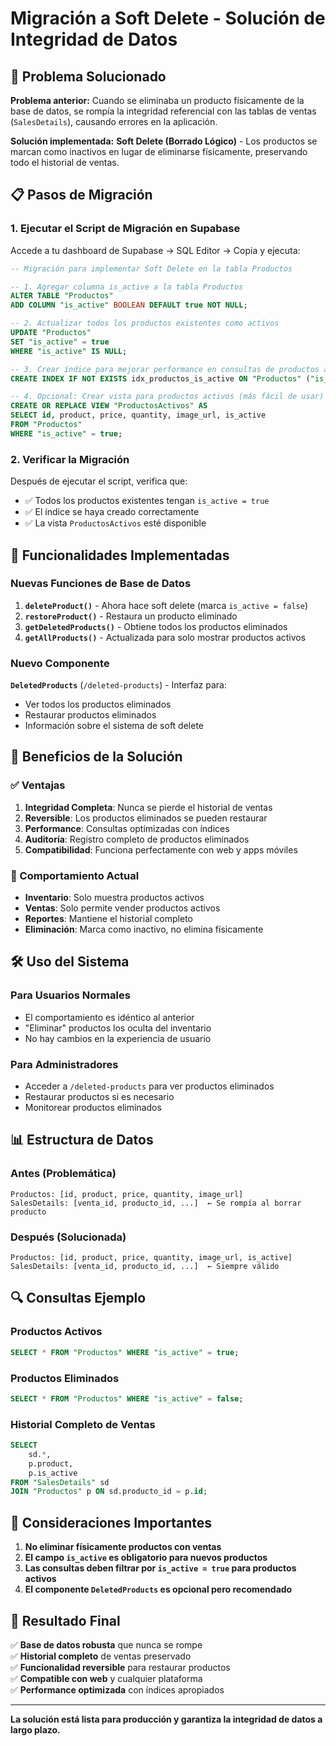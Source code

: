 # Migración a Soft Delete - Solución de Integridad de Datos

## 🚀 Problema Solucionado

**Problema anterior:** Cuando se eliminaba un producto físicamente de la base de datos, se rompía la integridad referencial con las tablas de ventas (`SalesDetails`), causando errores en la aplicación.

**Solución implementada:** **Soft Delete (Borrado Lógico)** - Los productos se marcan como inactivos en lugar de eliminarse físicamente, preservando todo el historial de ventas.

## 📋 Pasos de Migración

### 1. Ejecutar el Script de Migración en Supabase

Accede a tu dashboard de Supabase → SQL Editor → Copia y ejecuta:

```sql
-- Migración para implementar Soft Delete en la tabla Productos

-- 1. Agregar columna is_active a la tabla Productos
ALTER TABLE "Productos" 
ADD COLUMN "is_active" BOOLEAN DEFAULT true NOT NULL;

-- 2. Actualizar todos los productos existentes como activos
UPDATE "Productos" 
SET "is_active" = true 
WHERE "is_active" IS NULL;

-- 3. Crear índice para mejorar performance en consultas de productos activos
CREATE INDEX IF NOT EXISTS idx_productos_is_active ON "Productos" ("is_active");

-- 4. Opcional: Crear vista para productos activos (más fácil de usar)
CREATE OR REPLACE VIEW "ProductosActivos" AS
SELECT id, product, price, quantity, image_url, is_active
FROM "Productos"
WHERE "is_active" = true;
```

### 2. Verificar la Migración

Después de ejecutar el script, verifica que:
- ✅ Todos los productos existentes tengan `is_active = true`
- ✅ El índice se haya creado correctamente
- ✅ La vista `ProductosActivos` esté disponible

## 🔧 Funcionalidades Implementadas

### Nuevas Funciones de Base de Datos

1. **`deleteProduct()`** - Ahora hace soft delete (marca `is_active = false`)
2. **`restoreProduct()`** - Restaura un producto eliminado
3. **`getDeletedProducts()`** - Obtiene todos los productos eliminados
4. **`getAllProducts()`** - Actualizada para solo mostrar productos activos

### Nuevo Componente

**`DeletedProducts`** (`/deleted-products`) - Interfaz para:
- Ver todos los productos eliminados
- Restaurar productos eliminados
- Información sobre el sistema de soft delete

## 🎯 Beneficios de la Solución

### ✅ Ventajas

1. **Integridad Completa**: Nunca se pierde el historial de ventas
2. **Reversible**: Los productos eliminados se pueden restaurar
3. **Performance**: Consultas optimizadas con índices
4. **Auditoría**: Registro completo de productos eliminados
5. **Compatibilidad**: Funciona perfectamente con web y apps móviles

### 🔄 Comportamiento Actual

- **Inventario**: Solo muestra productos activos
- **Ventas**: Solo permite vender productos activos
- **Reportes**: Mantiene el historial completo
- **Eliminación**: Marca como inactivo, no elimina físicamente

## 🛠️ Uso del Sistema

### Para Usuarios Normales
- El comportamiento es idéntico al anterior
- "Eliminar" productos los oculta del inventario
- No hay cambios en la experiencia de usuario

### Para Administradores
- Acceder a `/deleted-products` para ver productos eliminados
- Restaurar productos si es necesario
- Monitorear productos eliminados

## 📊 Estructura de Datos

### Antes (Problemática)
```
Productos: [id, product, price, quantity, image_url]
SalesDetails: [venta_id, producto_id, ...]  ← Se rompía al borrar producto
```

### Después (Solucionada)
```
Productos: [id, product, price, quantity, image_url, is_active]
SalesDetails: [venta_id, producto_id, ...]  ← Siempre válido
```

## 🔍 Consultas Ejemplo

### Productos Activos
```sql
SELECT * FROM "Productos" WHERE "is_active" = true;
```

### Productos Eliminados
```sql
SELECT * FROM "Productos" WHERE "is_active" = false;
```

### Historial Completo de Ventas
```sql
SELECT 
    sd.*,
    p.product,
    p.is_active
FROM "SalesDetails" sd
JOIN "Productos" p ON sd.producto_id = p.id;
```

## 🚨 Consideraciones Importantes

1. **No eliminar físicamente productos con ventas**
2. **El campo `is_active` es obligatorio para nuevos productos**
3. **Las consultas deben filtrar por `is_active = true` para productos activos**
4. **El componente `DeletedProducts` es opcional pero recomendado**

## 🎉 Resultado Final

✅ **Base de datos robusta** que nunca se rompe  
✅ **Historial completo** de ventas preservado  
✅ **Funcionalidad reversible** para restaurar productos  
✅ **Compatible con web** y cualquier plataforma  
✅ **Performance optimizada** con índices apropiados

---

**La solución está lista para producción y garantiza la integridad de datos a largo plazo.** 